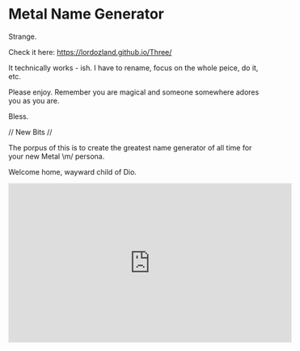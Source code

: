 # Metal Name Generator

Strange.  

Check it here:  https://lordozland.github.io/Three/

It technically works - ish.  I have to rename, focus on the whole peice, do it, etc.  

Please enjoy.  Remember you are magical and someone somewhere adores you as you are. 

Bless.

// New Bits //

The porpus of this is to create the greatest name generator of all time for your new Metal \m/ persona.  

Welcome home, wayward child of Dio.

<iframe width="560" height="315" src="https://www.youtube.com/embed/EhGEGIBGLu8" title="YouTube video player" frameborder="0" allow="accelerometer; autoplay; clipboard-write; encrypted-media; gyroscope; picture-in-picture" allowfullscreen></iframe>